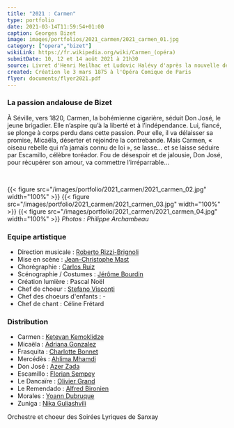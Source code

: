 ```yaml
---
title: "2021 : Carmen"
type: portfolio
date: 2021-03-14T11:59:54+01:00
caption: Georges Bizet
image: images/portfolios/2021_carmen/2021_carmen_01.jpg
category: ["opera","bizet"]
wikiLink: https://fr.wikipedia.org/wiki/Carmen_(opéra)
submitDate: 10, 12 et 14 août 2021 à 21h30
source: Livret d'Henri Meilhac et Ludovic Halévy d'après la nouvelle de Prosper Mérimée
created: Création le 3 mars 1875 à l'Opéra Comique de Paris
flyer: documents/flyer2021.pdf
---
```


### La passion andalouse de Bizet

À Séville, vers 1820, Carmen, la bohémienne cigarière, séduit Don José, le jeune brigadier. Elle n’aspire qu’à la liberté et à l’indépendance. Lui, fiancé, se plonge à corps perdu dans cette passion. Pour elle, il va délaisser sa promise, Micaëla, déserter et rejoindre la contrebande. Mais Carmen, « oiseau rebelle qui n’a jamais connu de loi », se lasse... et se laisse séduire par Escamillo, célèbre toréador. Fou de désespoir et de jalousie, Don José, pour récupérer son amour, va commettre l’irréparrable...


&nbsp;


{{< figure src="/images/portfolio/2021_carmen/2021_carmen_02.jpg" width="100%" >}}
{{< figure src="/images/portfolio/2021_carmen/2021_carmen_03.jpg" width="100%" >}}
{{< figure src="/images/portfolio/2021_carmen/2021_carmen_04.jpg" width="100%" >}}
*Photos : Philippe Archambeau*


### Equipe artistique

- Direction musicale : [Roberto Rizzi-Brignoli](/artists/roberto_rizzi/)
- Mise en scène : [Jean-Christophe Mast](/artists/jean-christophe_mast/)
- Chorégraphie : [Carlos Ruiz](/artists/carlos_ruiz/)
- Scénographie / Costumes : [Jérôme Bourdin](/artists/jerome_bourdin/)
- Création lumière : Pascal Noël
- Chef de choeur : [Stefano Visconti](/artists/stefano_visconti/)
- Chef des choeurs d'enfants : -
- Chef de chant : Céline Frétard

### Distribution

- Carmen : [Ketevan Kemoklidze](/artists/ketevan_kemoklidze/)
- Micaëla : [Adriana Gonzalez](/artists/adriana_gonzalez/)
- Frasquita : [Charlotte Bonnet](/artists/charlotte_bonnet/)
- Mercédès : [Ahlima Mhamdi](/artists/ahlima_mhamdi/)
- Don José : [Azer Zada](/artists/azer_zada/)
- Escamillo : [Florian Sempey](/artists/florian_sempey/)
- Le Dancaïre : [Olivier Grand](/artists/olivier_grand/)
- Le Remendado : [Alfred Bironien](/artists/alfred_bironien/)
- Morales : [Yoann Dubruque](/artists/yoann_dubruque/)
- Zuniga : [Nika Guliashvili](/artists/nika_guliashvili/)

Orchestre et choeur des Soirées Lyriques de Sanxay

